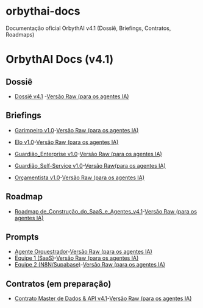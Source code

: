 # orbythai-docs
Documentação oficial OrbythAI v4.1 (Dossiê, Briefings, Contratos, Roadmaps)
# OrbythAI Docs (v4.1)

## Dossiê
- [Dossiê v4.1](dossie/Dossie_v4.1.md) -[Versão Raw (para os agentes IA)](https://github.com/OrbythAI/orbythai-docs/blob/c779eaca3a2002617e4ddf474741f188dd0a074b/briefings/Briefing_Garimpeiro_v1.0.md)



## Briefings
- [Garimpeiro v1.0](briefings/Briefing_Garimpeiro_v1.0.md)-[Versão Raw (para os agentes IA)](https://github.com/OrbythAI/orbythai-docs/blob/8894ce065f18c6b05f02c4bfde076bc5f03f56f5/Briefing/Briefing_Garimpeiro_v1.0.md)

- [Elo v1.0](briefings/Briefing_Elo_v1.0.md)-[Versão Raw (para os agentes IA)](https://github.com/OrbythAI/orbythai-docs/blob/c35126e9c276bfef908ccb5981167aaa463b5a27/briefing/Briefing_Elo_v1.0.md)

- [Guardião_Enterprise v1.0](briefings/Briefing_Guardiao_Enterprise_API_Integrado_v1.0.md)-[Versão Raw (para os agentes IA)](https://github.com/OrbythAI/orbythai-docs/blob/344142ae3f98d684fd543ca410593f1d3b50fec9/briefings/Briefing_Guardiao_Enterprise_API_Integrado_v1.0.md)

- [Guardião_Self-Service v1.0](briefings/Briefing_Guardiao_Self-Service_v1.0.md)-[Versão Raw(para os agentes IA)](https://github.com/OrbythAI/orbythai-docs/blob/0c33625aa0002ef481c3e17482428eb04186163d/briefings/Briefing_Guardiao_Self-Service_v1.0.md)
- [Orçamentista v1.0](briefings/Briefing_Orcamentista_v1.0.md)-[Versão Raw (para os agentes IA)]()

## Roadmap
- [Roadmap de_Construção_do_SaaS_e_Agentes_v4.1](roadmaps/Roadmaps_de_Construção_do_SaaS_e_Agentes_v4.0.md)-[Versão Raw (para os agentes IA)]()

## Prompts
- [Agente Orquestrador](prompts/Prompt_Agente_Orquestrador.md)-[Versão Raw (para os agentes IA)]()
- [Equipe 1 (SaaS)](prompts/Prompt_Equipe1_SaaS.md)-[Versão Raw (para os agentes IA)]()
- [Equipe 2 (N8N/Supabase)](prompts/Prompt_Equipe2_N8N_Supabase.md)-[Versão Raw (para os agentes IA)]()

## Contratos (em preparação)
- [Contrato Master de Dados & API v4.1](contratos/Contrato_Master_v4.1.md)-[Versão Raw (para os agentes IA)]()
